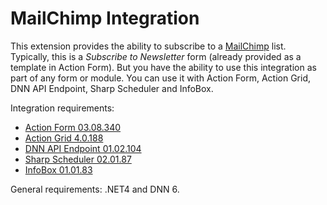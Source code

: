 MailChimp Integration
=======


This extension provides the ability to subscribe to a [MailChimp](www.mailchimp.com/) list. Typically, this is a *Subscribe to Newsletter* form (already provided as a template in Action Form). But you have the ability to use this integration as part of any form or module. You can use it with Action Form, Action Grid, DNN API Endpoint, Sharp Scheduler and InfoBox.

Integration requirements:
* [Action Form 03.08.340](http://www.dnnsharp.com/products/download?p=AFORM&v=03.08.340)
* [Action Grid 4.0.188](http://www.dnnsharp.com/products/download?p=AGRID&v=04.00.188)
* [DNN API Endpoint 01.02.104](http://www.dnnsharp.com/products/download?p=DNNAPIS&v=01.02.104)
* [Sharp Scheduler 02.01.87](http://www.dnnsharp.com/products/download?p=SCHD&v=02.01.87)
* [InfoBox 01.01.83](http://www.dnnsharp.com/products/download?p=INFOB&v=01.01.83)


General requirements: .NET4 and DNN 6.